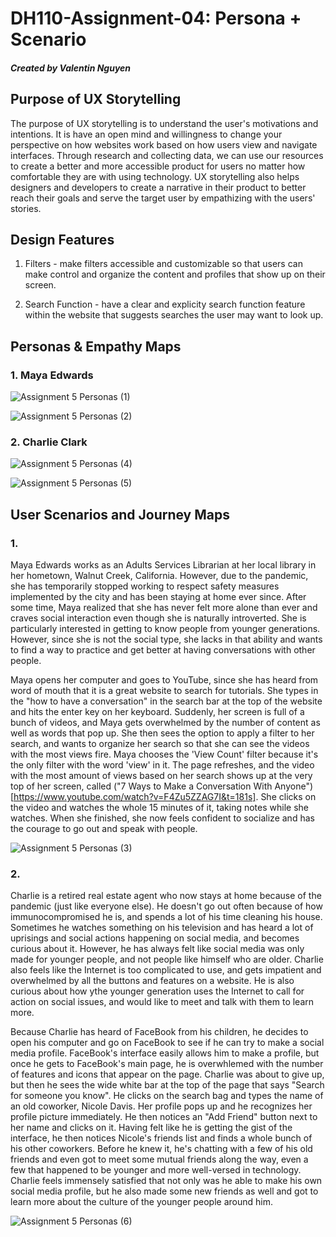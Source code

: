 # DH110-Assignment-04: Persona + Scenario
#####  Created by Valentin Nguyen

## Purpose of UX Storytelling

The purpose of UX storytelling is to understand the user's motivations and intentions. It is have an open mind and willingness to change your perspective on how websites work based on how users view and navigate interfaces. Through research and collecting data, we can use our resources to create a better and more accessible product for users no matter how comfortable they are with using technology. UX storytelling also helps designers and developers to create a narrative in their product to better reach their goals and serve the target user by empathizing with the users' stories.  


## Design Features

1. Filters - make filters accessible and customizable so that users can make control and organize the content and profiles that show up on their screen.

2. Search Function - have a clear and explicity search function feature within the website that suggests searches the user may want to look up.


## Personas & Empathy Maps

### 1. Maya Edwards

![Assignment 5 Personas (1)](https://user-images.githubusercontent.com/81778205/116372663-81044700-a7c1-11eb-9660-3f0aafb4e2fd.png)

![Assignment 5 Personas (2)](https://user-images.githubusercontent.com/81778205/116372679-8497ce00-a7c1-11eb-9cfc-409fbe16922a.png)


### 2. Charlie Clark

![Assignment 5 Personas (4)](https://user-images.githubusercontent.com/81778205/116372736-95484400-a7c1-11eb-8f08-d282908d5029.png)

![Assignment 5 Personas (5)](https://user-images.githubusercontent.com/81778205/116372747-98dbcb00-a7c1-11eb-9f68-fb6d65e0b0f0.png)


## User Scenarios and Journey Maps

### 1.

Maya Edwards works as an Adults Services Librarian at her local library in her hometown, Walnut Creek, California. However, due to the pandemic, she has temporarily stopped working to respect safety measures implemented by the city and has been staying at home ever since. After some time, Maya realized that she has never felt more alone than ever and craves social interaction even though she is naturally introverted. She is particularly interested in getting to know people from younger generations. However, since she is not the social type, she lacks in that ability and wants to find a way to practice and get better at having conversations with other people.

Maya opens her computer and goes to YouTube, since she has heard from word of mouth that it is a great website to search for tutorials. She types in the "how to have a conversation" in the search bar at the top of the website and hits the enter key on her keyboard. Suddenly, her screen is full of a bunch of videos, and Maya gets overwhelmed by the number of content as well as words that pop up. She then sees the option to apply a filter to her search, and wants to organize her search so that she can see the videos with the most views fire. Maya chooses the 'View Count' filter because it's the only filter with the word 'view' in it. The page refreshes, and the video with the most amount of views based on her search shows up at the very top of her screen, called ("7 Ways to Make a Conversation With Anyone")[https://www.youtube.com/watch?v=F4Zu5ZZAG7I&t=181s]. She clicks on the video and watches the whole 15 minutes of it, taking notes while she watches. When she finished, she now feels confident to socialize and has the courage to go out and speak with people.

![Assignment 5 Personas (3)](https://user-images.githubusercontent.com/81778205/116372768-9da07f00-a7c1-11eb-8326-2d2aae0e316d.png)

### 2.

Charlie is a retired real estate agent who now stays at home because of the pandemic (just like everyone else). He doesn't go out often because of how immunocompromised he is, and spends a lot of his time cleaning his house. Sometimes he watches something on his television and has heard a lot of uprisings and social actions happening on social media, and becomes curious about it. However, he has always felt like social media was only made for younger people, and not people like himself who are older. Charlie also feels like the Internet is too complicated to use, and gets impatient and overwhelmed by all the buttons and features on a website. He is also curious about how ythe younger generation uses the Internet to call for action on social issues, and would like to meet and talk with them to learn more.

Because Charlie has heard of FaceBook from his children, he decides to open his computer and go on FaceBook to see if he can try to make a social media profile. FaceBook's interface easily allows him to make a profile, but once he gets to FaceBook's main page, he is overwhlemed with the number of features and icons that appear on the page. Charlie was about to give up, but then he sees the wide white bar at the top of the page that says "Search for someone you know". He clicks on the search bag and types the name of an old coworker, Nicole Davis. Her profile pops up and he recognizes her profile picture immediately. He then notices an "Add Friend" button next to her name and clicks on it. Having felt like he is getting the gist of the interface, he then notices Nicole's friends list and finds a whole bunch of his other coworkers. Before he knew it, he's chatting with a few of his old friends and even got to meet some mutual friends along the way, even a few that happened to be younger and more well-versed in technology. Charlie feels immensely satisfied that not only was he able to make his own social media profile, but he also made some new friends as well and got to learn more about the culture of the younger people around him.

![Assignment 5 Personas (6)](https://user-images.githubusercontent.com/81778205/116372790-a2fdc980-a7c1-11eb-8840-0a159f34d3e9.png)

